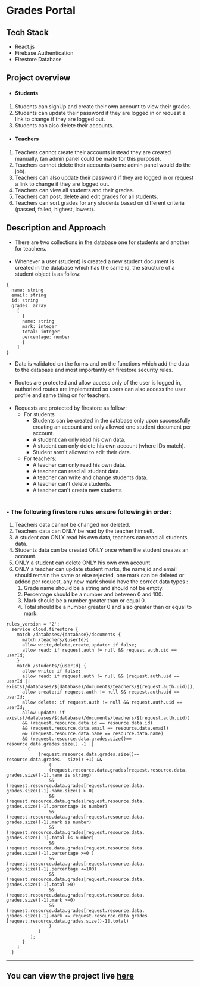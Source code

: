 # Grades Portal  

## Tech Stack
- React.js 
- Firebase Authentication
- Firestore Database

## Project overview

- #### Students 
1. Students can signUp and create their own account to view their grades.
2. Students can update their password if they are logged in or request a link to change if they are logged out.
3. Students can also delete their accounts. 

- #### Teachers
1. Teachers cannot create their accounts instead they are created manually, (an admin panel could be made for this purpose).
2. Teachers cannot delete their accounts (same admin panel would do the job).
3. Teachers can also update their password if they are logged in or request a link to change if they are logged out.
4. Teachers can view all students and their grades.
5. Teachers can post, delete and edit grades for all students.
6. Teachers can sort grades for any students based on different criteria (passed, failed, highest, lowest).

## Description and Approach 

- There are two collections in the database one for students and another for teachers.<br><br>
- Whenever a user (student) is created a new student document is created in the database which has the same id, the structure of a student object is as follow: 
```
{
  name: string
  email: string
  id: string
  grades: array
    [ 
      { 
      name: string
      mark: integer
      total: integer
      percentage: number
      }
    ]
}
  ```
- Data is validated on the forms and on the functions which add the data to the database and most importantly on firestore security rules.<br><br>
- Routes are protected and allow access only of the user is logged in, authorized routes are implemented so users can also access the user profile and same thing on for teachers.<br><br>
- Requests are protected by firestore as follow: 
    * For students
        + Students can be created in the database only upon successfully creating an account and only allowed one student document per account.
        + A student can only read his own data.
        + A student can only delete his own account (where IDs match).
        + Student aren't allowed to edit their data.
    * For teachers:
        + A teacher can only read his own data.
        + A teacher can read all student data.
        + A teacher can write and change students data.
        + A teacher can't delete students.
        + A teacher can't create new students
<br><br>
### - The following firestore rules ensure following in order:
1. Teachers data cannot be changed nor deleted.
2. Teachers data can ONLY be read by the teacher himself.
3. A student can ONLY read his own data, teachers can read all students data.
4. Students data can be created ONLY once when the student creates an account.
5. ONLY a student can delete ONLY his own own account.
6. ONLY a teacher can update student marks, the name,id and email should remain the same or else rejected, one mark can be deleted or added per request, any new mark should have the correct data types :
    1. Grade name should be a string and should not be empty.
    2. Percentage should be a number and between 0 and 100.
    3. Mark should be a number greater than or equal 0.
    4. Total should be a number greater 0 and also greater than or equal to mark.
```
rules_version = '2';
  service cloud.firestore {
    match /databases/{database}/documents {
      match /teachers/{userId}{
      allow write,delete,create,update: if false;
      allow read: if request.auth != null && request.auth.uid == userId;
    }
    match /students/{userId} {
      allow write: if false;
      allow read: if request.auth != null && (request.auth.uid == userId || exists(/databases/$(database)/documents/teachers/$(request.auth.uid)));
      allow create:if request.auth != null && request.auth.uid == userId;
      allow delete: if request.auth != null && request.auth.uid == userId;
      allow update: if exists(/databases/$(database)/documents/teachers/$(request.auth.uid)) 
      && (request.resource.data.id == resource.data.id)
      && (request.resource.data.email == resource.data.email)
      && (request.resource.data.name == resource.data.name)
      && (request.resource.data.grades.size()== resource.data.grades.size() -1 ||
        (	
        	(request.resource.data.grades.size()== resource.data.grades.  size() +1) &&
        		(
                (request.resource.data.grades[request.resource.data.  grades.size()-1].name is string)
                && (request.resource.data.grades[request.resource.data. grades.size()-1].name.size() > 0)
                && (request.resource.data.grades[request.resource.data. grades.size()-1].percentage is number)
                && (request.resource.data.grades[request.resource.data. grades.size()-1].mark is number)
                && (request.resource.data.grades[request.resource.data. grades.size()-1].total is number)
                && (request.resource.data.grades[request.resource.data. grades.size()-1].percentage >=0 )
                && (request.resource.data.grades[request.resource.data. grades.size()-1].percentage <=100)
                && (request.resource.data.grades[request.resource.data. grades.size()-1].total >0)
                && (request.resource.data.grades[request.resource.data. grades.size()-1].mark >=0)
                && (request.resource.data.grades[request.resource.data. grades.size()-1].mark <= request.resource.data.grades  [request.resource.data.grades.size()-1].total)
                )
            )
         );
      }
    }
  }
```

---
## You can view the project live [here](https://zaidrasheed.github.io/grades_portal/)